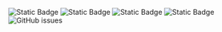 ![Static Badge](https://img.shields.io/badge/blacklists-60-000000) ![Static Badge](https://img.shields.io/badge/blacklisted-3095752-cc0000) ![Static Badge](https://img.shields.io/badge/whitelisted-2244-00CC00) ![Static Badge](https://img.shields.io/badge/streaming_blacklist-28107-000000) ![GitHub issues](https://img.shields.io/github/issues/fabriziosalmi/blacklists)

